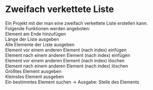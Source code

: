 <h1>Zweifach verkettete Liste</h1>

<p>Ein Projekt mit der man eine zweifach verkettete Liste erstellen kann.
Folgende Funktionen werden angeboten:<br>
Element am Ende hinzufügen<br>
Länge der Liste ausgeben<br>
Alle Elemente der Liste ausgeben<br>
Element vor einem anderen Element (nach index) einfügen <br>
Element nach einem anderen Element (nach index) einfügen <br>
Element vor einem anderen Element (nach index) löschen <br>
Element nach einem anderen Element (nach index) löschen <br>
Größtes Element ausgeben <br>
Kleinstes Element ausgeben <br>
Ein bestimmtes Element suchen -> Ausgabe: Stelle des Elements <br>
</p>
